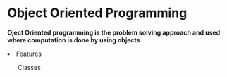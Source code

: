 # Object Oriented Programming
<b>Oject Oriented programming is the problem solving approach and used where computation is done by using objects</b>
<li>Features</li>
<ul>Classes</ul>
